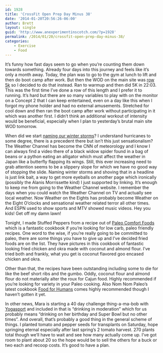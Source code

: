 ```yaml
---
id: 1928
title: 'CrossFit Open Prep Day Minus 38'
date: '2014-01-20T20:56:26-06:00'
author: Brett
layout: single
guid: 'http://www.anexperimentinscotch.com/?p=1928'
permalink: /2014/01/20/crossfit-open-prep-day-minus-38/
categories:
    - Exercise
    - Food
---
```


It’s funny how fast days seem to go when you’re counting them down towards something. Already four days into this journey and feels like it’s only a month away. Today, the plan was to go to the gym at lunch to lift and then do boot camp after work. But then the WOD on the main site was [row 5k](http://www.crossfit.com/mt-archive2/009100.html) so I decided to do that instead. Ran to warmup and then did 5K in 22:03. This was the first time I’ve done a row of this length and I prefer it to running. It’s hard but there are so many variables to play with on the monitor on a Concept 2 that I can keep entertained, even on a day like this when I forgot my phone holder and had no external amusements. Stretched for cool down and then ran the boot camp after work without participating in it which was another first. I didn’t think an additional workout of intensity would be beneficial, especially when I plan to yesterday’s brutal main site WOD tomorrow.

When did we start [naming our winter storms](http://www.weather.com/news/weather-winter/winter-storm-janus-forecast-20140120)? I understand hurricanes to some degree, there is a precedent there but isn’t this just sensationalism? The Weather Channel has become the CNN of meteorology and I know I can always find a video there of a black widow spider found in a bag of beans or a python eating an alligator which must affect the weather in Japan like a butterfly flapping its wings. Still, this ever increasing need to grab attention seems to be a slippery slope for which we have no good way of stopping the slide. Naming winter storms and shoving that in a headline is just link bait, a way to get more eyeballs on another page which ironically (possibly the Alanis Morrissette kind) I just supported by linking. It’s enough to keep me from going to the Weather Channel website. I remember the days when you could watch the Weather Channel on TV and actually see local weather. Now Weather on the Eights has probably become Weather on the Eight O’clocks and sensational weather related terror all other times. And ESPN used to show sports and MTV showed music videos. Hey you kids! Get off my damn lawn!

Tonight, I made Stuffed Peppers from a recipe out of [Paleo Comfort Foods](http://www.amazon.com/Paleo-Comfort-Foods-Homestyle-Gluten-Free/dp/1936608936/ref=sr_1_1?ie=UTF8&qid=1390272426&sr=8-1&keywords=paleo+comfort+foods) which is a fantastic cookbook if you’re looking for low carb, paleo friendly recipes. One word to the wise, if you’re really going to be committed to paleo, there are some things you have to give up and I’ve decided fried foods are on the list. They have pictures in this cookbook of fantastic looking fried chicken and okra made with coconut and almond flour. I’ve tried both and frankly, what you get is coconut flavored goo encased chicken and okra.

Other than that, the recipes have been outstanding including some to die for like the beef short ribs and the gumbo. Oddly, coconut flour and almond flour do not materially alter the roux for Cajun food. Highly recommended if you’re looking for variety in your Paleo cooking. Also Nom Nom Paleo’s latest cookbook [Food for Humans](http://book.nomnompaleo.com/) comes highly recommended though I haven’t gotten it yet.

In other news, Mara is starting a 40 day challenge thing-a-ma-bob with [Yogasport](http://www.yogasportdallas.com/) and included in that is “drinking in moderation” which for us probably means “drinking on her birthday and Super Bowl but no other times”. And overall, that’s probably a good thing in the general scheme of things. I planted tomato and pepper seeds for transplants on Saturday, hope springing eternal especially after last spring’s 2 tomato harvest. 270 plants total though we’ll have to wait and see how many actually come up. I’ve got room to plant about 20 so the hope would be to sell the others for a buck or two each and recoop costs. It’s good to have a plan.